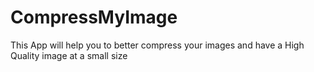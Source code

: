 # CompressMyImage
This App will help you to better compress your images and have a High Quality image at a small size
